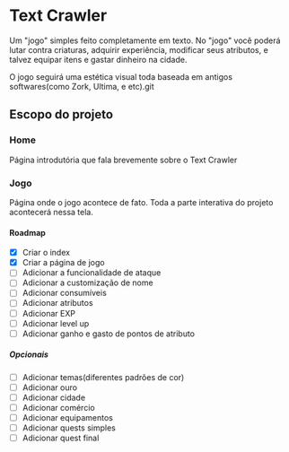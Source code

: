 # Text Crawler

Um "jogo" simples feito completamente em texto. No "jogo" você poderá lutar contra criaturas, adquirir experiência, modificar seus atributos, e talvez equipar itens e gastar dinheiro na cidade.

O jogo seguirá uma estética visual toda baseada em antigos softwares(como Zork, Ultima, e etc).git

## Escopo do projeto

### Home
Página introdutória que fala brevemente sobre o Text Crawler

### Jogo
Página onde o jogo acontece de fato. Toda a parte interativa do projeto acontecerá nessa tela.

#### Roadmap

- [x] Criar o index
- [x] Criar a página de jogo
- [ ] Adicionar a funcionalidade de ataque
- [ ] Adicionar a customização de nome
- [ ] Adicionar consumíveis
- [ ] Adicionar atributos
- [ ] Adicionar EXP
- [ ] Adicionar level up
- [ ] Adicionar ganho e gasto de pontos de atributo

##### Opcionais 

- [ ] Adicionar temas(diferentes padrões de cor)
- [ ] Adicionar ouro
- [ ] Adicionar cidade
- [ ] Adicionar comércio
- [ ] Adicionar equipamentos
- [ ] Adicionar quests simples
- [ ] Adicionar quest final
